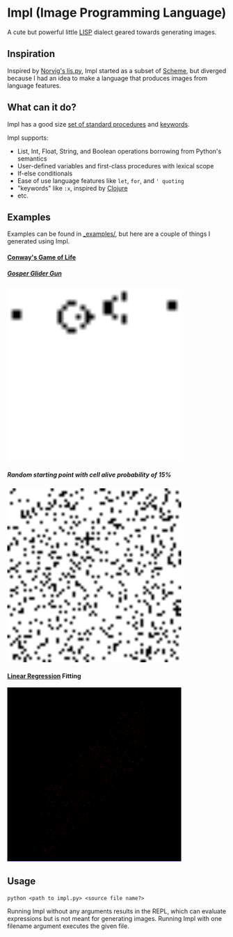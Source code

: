 # Impl (Image Programming Language)
A cute but powerful little [LISP](https://en.wikipedia.org/wiki/Lisp_(programming_language)) dialect geared towards generating images.

## Inspiration
Inspired by [Norvig's lis.py](https://norvig.com/lispy.html), Impl started as a subset of [Scheme](https://www.scheme.org/), but diverged because I had an idea to make a language that produces images from language features. 

## What can it do? 
Impl has a good size [set of standard procedures](https://github.com/DanielRJohnson/Impl/blob/main/env.py) and [keywords](https://github.com/DanielRJohnson/Impl/blob/main/eval.py).

Impl supports:
 * List, Int, Float, String, and Boolean operations borrowing from Python's semantics
 * User-defined variables and first-class procedures with lexical scope
 * If-else conditionals
 * Ease of use language features like `let`, `for`, and `' quoting`
 * "keywords" like `:x`, inspired by [Clojure](https://clojure.org/)
 * etc.

## Examples
Examples can be found in [_examples/](https://github.com/DanielRJohnson/Impl/tree/main/_examples), but here are a couple of things I generated using Impl.

#### [Conway's Game of Life](https://en.wikipedia.org/wiki/Conway%27s_Game_of_Life)

##### [Gosper Glider Gun](https://conwaylife.com/wiki/Gosper_glider_gun)
<img src="https://github.com/DanielRJohnson/Impl/blob/main/_examples/conway/conway.gif" width="400" height="400" />

##### Random starting point with cell alive probability of 15%
<img src="https://github.com/DanielRJohnson/Impl/blob/main/_examples/conway/randomlife.gif" width="400" height="400" />

#### [Linear Regression](https://en.wikipedia.org/wiki/Linear_regression) Fitting
<img src="https://github.com/DanielRJohnson/Impl/blob/main/_examples/linear_regression/linreg.gif" width="400" height="400" />

## Usage
`python <path to impl.py> <source file name?>`

Running Impl without any arguments results in the REPL, which can evaluate expressions but is not meant for generating images. Running Impl with one filename argument executes the given file.
